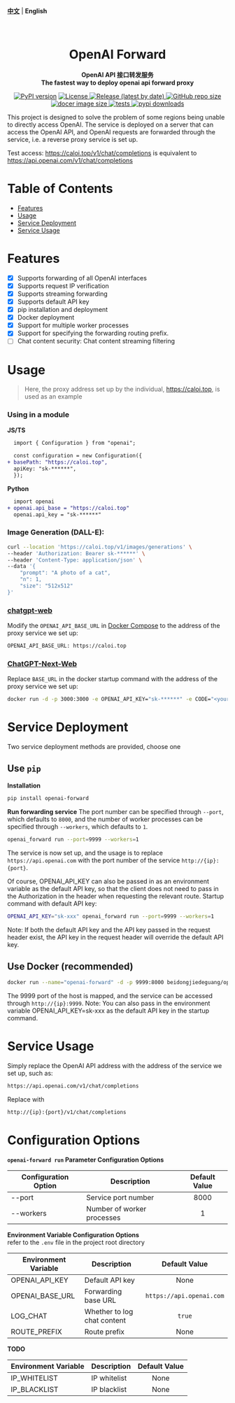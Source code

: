[**中文**](./README_ZH.md) | **English**

<h1 align="center">
    <br>
    OpenAI Forward
    <br>
</h1>
<p align="center">
    <b> OpenAI API 接口转发服务 <br/>
    The fastest way to deploy openai api forward proxy </b>
</p>

<p align="center">
    <a href="https://pypi.org/project/openai-forward/"><img src="https://img.shields.io/pypi/v/openai-forward?color=brightgreen" alt="PyPI version" ></a>
    <a href="https://github.com/beidongjiedeguang/openai-forward/blob/main/LICENSE">
        <img alt="License" src="https://img.shields.io/github/license/beidongjiedeguang/openai-forward.svg?color=blue&style=flat-square">
    </a>
    <a href="https://github.com/beidongjiedeguang/openai-forward/releases">
        <img alt="Release (latest by date)" src="https://img.shields.io/github/v/release/beidongjiedeguang/openai-forward">
    </a>
    <a href="https://github.com/beidongjiedeguang/openai-forward">
        <img alt="GitHub repo size" src="https://img.shields.io/github/repo-size/beidongjiedeguang/openai-forward">
    </a>
    <a href="https://hub.docker.com/r/beidongjiedeguang/openai-forward">
        <img alt="docer image size" src="https://img.shields.io/docker/image-size/beidongjiedeguang/openai-forward?style=flat&label=docker image">
    </a>
    <a href="https://github.com/beidongjiedeguang/openai-forward/actions/workflows/run_tests.yaml">
        <img alt="tests" src="https://img.shields.io/github/actions/workflow/status/beidongjiedeguang/openai-forward/run_tests.yml?label=tests">
    </a>
    <a href="https://pypi.org/project/openai_forward/">
        <img alt="pypi downloads" src="https://img.shields.io/pypi/dm/openai_forward">
    </a>

</p>
This project is designed to solve the problem of some regions being unable to directly access OpenAI. The service is deployed on a server that can access the OpenAI API, and OpenAI requests are forwarded through the service, i.e. a reverse proxy service is set up. 

Test access: https://caloi.top/v1/chat/completions is equivalent to https://api.openai.com/v1/chat/completions 

# Table of Contents 

- [Features](#Features) 
- [Usage](#Usage) 
- [Service Deployment](#Service-Deployment) 
- [Service Usage](#Service-Usage) 

# Features 
- [x] Supports forwarding of all OpenAI interfaces 
- [x] Supports request IP verification 
- [x] Supports streaming forwarding 
- [x] Supports default API key 
- [x] pip installation and deployment 
- [x] Docker deployment 
- [x] Support for multiple worker processes
- [x] Support for specifying the forwarding routing prefix.
- [ ] Chat content security: Chat content streaming filtering 

# Usage 
> Here, the proxy address set up by the individual, https://caloi.top, is used as an example 

### Using in a module

**JS/TS**

```diff
  import { Configuration } from "openai";
  
  const configuration = new Configuration({
+ basePath: "https://caloi.top",
  apiKey: "sk-******",
  });
```

**Python**
```diff
  import openai
+ openai.api_base = "https://caloi.top"
  openai.api_key = "sk-******"
```

### Image Generation (DALL-E):
```bash 
curl --location 'https://caloi.top/v1/images/generations' \ 
--header 'Authorization: Bearer sk-******' \ 
--header 'Content-Type: application/json' \ 
--data '{ 
    "prompt": "A photo of a cat", 
    "n": 1, 
    "size": "512x512"
}' 
``` 

### [chatgpt-web](https://github.com/Chanzhaoyu/chatgpt-web) 
Modify the `OPENAI_API_BASE_URL` in [Docker Compose](https://github.com/Chanzhaoyu/chatgpt-web#docker-compose) to the address of the proxy service we set up: 
```bash 
OPENAI_API_BASE_URL: https://caloi.top 
``` 

### [ChatGPT-Next-Web](https://github.com/Yidadaa/ChatGPT-Next-Web) 
Replace `BASE_URL` in the docker startup command with the address of the proxy service we set up: 
```bash 
docker run -d -p 3000:3000 -e OPENAI_API_KEY="sk-******" -e CODE="<your password>" -e BASE_URL="caloi.top" yidadaa/chatgpt-next-web 
``` 

# Service Deployment 
Two service deployment methods are provided, choose one 

## Use `pip` 
**Installation** 
```bash 
pip install openai-forward 
``` 
**Run forwarding service** 
The port number can be specified through `--port`, which defaults to `8000`, and the number of worker processes can be specified through `--workers`, which defaults to `1`. 
```bash 
openai_forward run --port=9999 --workers=1 
``` 
The service is now set up, and the usage is to replace `https://api.openai.com` with the port number of the service `http://{ip}:{port}`. 

Of course, OPENAI_API_KEY can also be passed in as an environment variable as the default API key, so that the client does not need to pass in the Authorization in the header when requesting the relevant route. 
Startup command with default API key: 
```bash 
OPENAI_API_KEY="sk-xxx" openai_forward run --port=9999 --workers=1 
``` 
Note: If both the default API key and the API key passed in the request header exist, the API key in the request header will override the default API key. 

## Use Docker (recommended) 
```bash 
docker run --name="openai-forward" -d -p 9999:8000 beidongjiedeguang/openai-forward:latest 
``` 
The 9999 port of the host is mapped, and the service can be accessed through `http://{ip}:9999`. 
Note: You can also pass in the environment variable OPENAI_API_KEY=sk-xxx as the default API key in the startup command. 

# Service Usage 
Simply replace the OpenAI API address with the address of the service we set up, such as: 
```bash 
https://api.openai.com/v1/chat/completions 
``` 
Replace with 
```bash 
http://{ip}:{port}/v1/chat/completions 
```

# Configuration Options

**`openai-forward run` Parameter Configuration Options**

| Configuration Option | Description | Default Value |
|-----------| --- | :---: |
| --port    | Service port number | 8000 |
| --workers | Number of worker processes | 1 |

**Environment Variable Configuration Options**  
refer to the `.env` file in the project root directory

| Environment Variable  | Description | Default Value |
|-----------------|------------|:------------------------:|
| OPENAI_API_KEY  | Default API key | None |
| OPENAI_BASE_URL | Forwarding base URL | `https://api.openai.com` |
|LOG_CHAT| Whether to log chat content | `true` |
|ROUTE_PREFIX| Route prefix | None |

**TODO**

| Environment Variable | Description | Default Value |
|-----------------|------------|:------------------------:|
| IP_WHITELIST    | IP whitelist | None |
| IP_BLACKLIST    | IP blacklist | None |